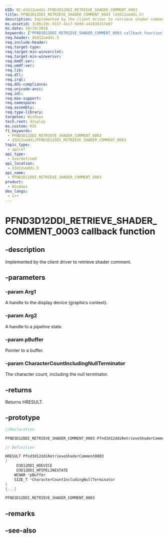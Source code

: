 ```yaml
---
UID: NC:d3d12umddi.PFND3D12DDI_RETRIEVE_SHADER_COMMENT_0003
title: PFND3D12DDI_RETRIEVE_SHADER_COMMENT_0003 (d3d12umddi.h)
description: Implemented by the client driver to retrieve shader comment.
ms.assetid: 3c06c20c-915f-41c7-949d-a41038317e07
ms.date: 10/19/2018
keywords: ["PFND3D12DDI_RETRIEVE_SHADER_COMMENT_0003 callback function"]
req.header: d3d12umddi.h
req.include-header: 
req.target-type: 
req.target-min-winverclnt: 
req.target-min-winversvr: 
req.kmdf-ver: 
req.umdf-ver: 
req.lib: 
req.dll: 
req.irql: 
req.ddi-compliance: 
req.unicode-ansi: 
req.idl: 
req.max-support: 
req.namespace: 
req.assembly: 
req.type-library: 
targetos: Windows
tech.root: display
ms.custom: RS5
f1_keywords:
 - PFND3D12DDI_RETRIEVE_SHADER_COMMENT_0003
 - d3d12umddi/PFND3D12DDI_RETRIEVE_SHADER_COMMENT_0003
topic_type:
 - apiref
api_type:
 - UserDefined
api_location:
 - d3d12umddi.h
api_name:
 - PFND3D12DDI_RETRIEVE_SHADER_COMMENT_0003
product:
 - Windows
dev_langs:
 - c++
---
```


# PFND3D12DDI_RETRIEVE_SHADER_COMMENT_0003 callback function


## -description

Implemented by the client driver to retrieve shader comment.

## -parameters

### -param Arg1

A handle to the display device (graphics context).

### -param Arg2

A handle to a pipeline state.

### -param pBuffer

Pointer to a buffer.

### -param CharacterCountIncludingNullTerminator

The character count, including the null terminator.

## -returns

Returns HRESULT.

## -prototype

```cpp
//Declaration

PFND3D12DDI_RETRIEVE_SHADER_COMMENT_0003 Pfnd3d12ddiRetrieveShaderComment0003; 

// Definition

HRESULT Pfnd3d12ddiRetrieveShaderComment0003 
(
	 D3D12DDI_HDEVICE
	 D3D12DDI_HPIPELINESTATE
	WCHAR *pBuffer
	SIZE_T *CharacterCountIncludingNullTerminator
)
{...}

PFND3D12DDI_RETRIEVE_SHADER_COMMENT_0003 


```

## -remarks

## -see-also

